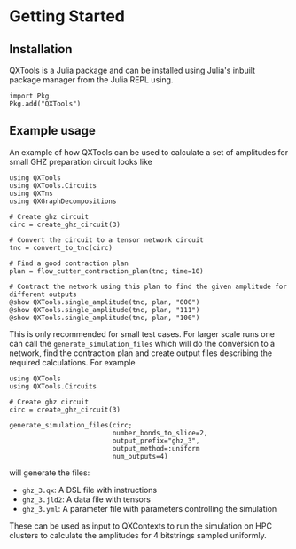 # Getting Started

## Installation

QXTools is a Julia package and can be installed using Julia's inbuilt package manager from the Julia REPL using.

```
import Pkg
Pkg.add("QXTools")
```

## Example usage

An example of how QXTools can be used to calculate a set of amplitudes for small GHZ preparation circuit looks like

```
using QXTools
using QXTools.Circuits
using QXTns
using QXGraphDecompositions

# Create ghz circuit
circ = create_ghz_circuit(3)

# Convert the circuit to a tensor network circuit
tnc = convert_to_tnc(circ)

# Find a good contraction plan
plan = flow_cutter_contraction_plan(tnc; time=10)

# Contract the network using this plan to find the given amplitude for different outputs
@show QXTools.single_amplitude(tnc, plan, "000")
@show QXTools.single_amplitude(tnc, plan, "111")
@show QXTools.single_amplitude(tnc, plan, "100")
```

This is only recommended for small test cases. For larger scale runs one can call the `generate_simulation_files`
which will do the conversion to a network, find the contraction plan and create output files describing the required
calculations. For example

```
using QXTools
using QXTools.Circuits

# Create ghz circuit
circ = create_ghz_circuit(3)

generate_simulation_files(circ; 
                          number_bonds_to_slice=2, 
                          output_prefix="ghz_3",
                          output_method=:uniform
                          num_outputs=4)
```

will generate the files:
- `ghz_3.qx`: A DSL file with instructions
- `ghz_3.jld2`: A data file with tensors
- `ghz_3.yml`: A parameter file with parameters controlling the simulation

These can be used as input to QXContexts to run the simulation on HPC clusters to calculate the amplitudes for 4 bitstrings sampled uniformly.
